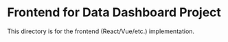 # Frontend for Data Dashboard Project

This directory is for the frontend (React/Vue/etc.) implementation.
